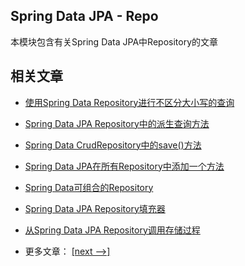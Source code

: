 ## Spring Data JPA - Repo

本模块包含有关Spring Data JPA中Repository的文章

## 相关文章

- [使用Spring Data Repository进行不区分大小写的查询](docs/使用SpringData-Repository进行不区分大小写的查询.md)
- [Spring Data JPA Repository中的派生查询方法](docs/SpringDataJPA-Repository中的派生查询方法.md)
- [Spring Data CrudRepository中的save()方法](docs/SpringData-CrudRepository中的save()方法.md)
- [Spring Data JPA在所有Repository中添加一个方法](docs/SpringData-JPA在所有Repository中添加一个方法.md)
- [Spring Data可组合的Repository](docs/SpringData可组合的Repository.md)
- [Spring Data JPA Repository填充器](docs/SpringData-JPA-Repository填充器.md)
- [从Spring Data JPA Repository调用存储过程](docs/从SpringData-JPA-Repository调用存储过程.md)

- 更多文章： [[next -->]](../spring-data-jpa-repo-2/README.md)